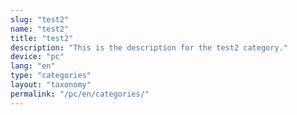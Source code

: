 ```yaml
---
slug: "test2"
name: "test2"
title: "test2"
description: "This is the description for the test2 category."
device: "pc"
lang: "en"
type: "categories"
layout: "taxonomy"
permalink: "/pc/en/categories/"
---
```

